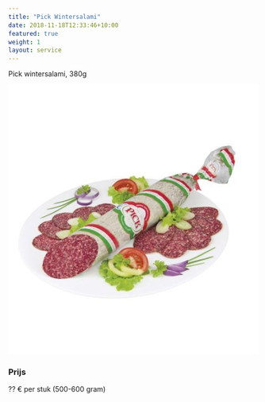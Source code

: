 ```yaml
---
title: "Pick Wintersalami"
date: 2018-11-18T12:33:46+10:00
featured: true
weight: 1
layout: service
---
```


Pick wintersalami, 380g

![Wintersalami](/images/wintersalami.jpg)


### Prijs

?? € per stuk (500-600 gram)
